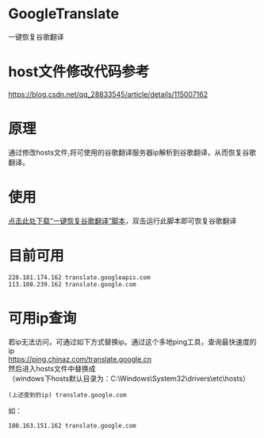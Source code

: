 # GoogleTranslate
一键恢复谷歌翻译

# host文件修改代码参考
https://blog.csdn.net/qq_28833545/article/details/115007162

# 原理
通过修改hosts文件,将可使用的谷歌翻译服务器ip解析到谷歌翻译，从而恢复谷歌翻译。

# 使用
<a href='https://github.com/imoki/GoogleTranslate/releases/download/v1.0.0/GoogleTranslate.bat'>点击此处下载“一键恢复谷歌翻译”脚本</a>，双击运行此脚本即可恢复谷歌翻译  

# 目前可用
```
220.181.174.162 translate.googleapis.com
113.108.239.162 translate.google.com
```

# 可用ip查询
若ip无法访问，可通过如下方式替换ip。通过这个多地ping工具，查询最快速度的ip  
https://ping.chinaz.com/translate.google.cn  
然后进入hosts文件中替换成  
（windows下hosts默认目录为：C:\Windows\System32\drivers\etc\hosts）
```
(上述查到的ip) translate.google.com
```
如：
```
180.163.151.162 translate.google.com
```
